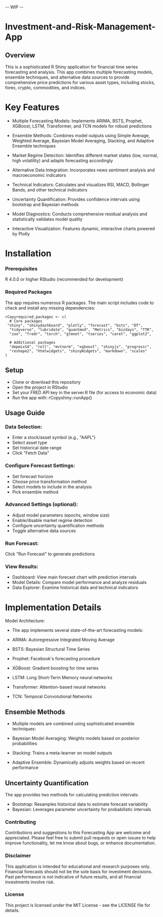 -- WIP -- 

# Investment-and-Risk-Management-App

## Overview

This is a sophisticated R Shiny application for financial time series forecasting and analysis. This app combines multiple forecasting models, ensemble techniques, and alternative data sources to provide comprehensive price predictions for various asset types, including stocks, forex, crypto, commodities, and indices.

# Key Features

- Multiple Forecasting Models: Implements ARIMA, BSTS, Prophet, XGBoost, LSTM, Transformer, and TCN models for robust predictions

- Ensemble Methods: Combines model outputs using Simple Average, Weighted Average, Bayesian Model Averaging, Stacking, and Adaptive Ensemble techniques

- Market Regime Detection: Identifies different market states (low, normal, high volatility) and adapts forecasting accordingly

- Alternative Data Integration: Incorporates news sentiment analysis and macroeconomic indicators

- Technical Indicators: Calculates and visualizes RSI, MACD, Bollinger Bands, and other technical indicators

- Uncertainty Quantification: Provides confidence intervals using bootstrap and Bayesian methods

- Model Diagnostics: Conducts comprehensive residual analysis and statistically validates model quality

- Interactive Visualization: Features dynamic, interactive charts powered by Plotly

# Installation
### Prerequisites

R 4.0.0 or higher
RStudio (recommended for development)

### Required Packages
The app requires numerous R packages. The main script includes code to check and install any missing dependencies:
```
rCopyrequired_packages <- c(
  # Core packages
 "shiny", "shinydashboard", "plotly", "forecast", "bsts", "DT", 
  "tidyverse", "lubridate", "quantmod", "Metrics", "bizdays", "TTR", 
  "zoo", "fredr", "torch", "glmnet", "tseries", "caret", "ggplot2", 
  ```

```
  # Additional packages
  "depmixS4", "roll", "mvtnorm", "xgboost", "shinyjs", "progressr",
  "reshape2", "htmlwidgets", "shinyWidgets", "markdown", "scales"
)
```

## Setup

- Clone or download this repository
- Open the project in RStudio
- Set your FRED API key in the server.R file (for access to economic data)
- Run the app with:
rCopyshiny::runApp()


## Usage Guide

### Data Selection:

- Enter a stock/asset symbol (e.g., "AAPL")
- Select asset type
- Set historical date range
- Click "Fetch Data"


### Configure Forecast Settings:

- Set forecast horizon
- Choose price transformation method
- Select models to include in the analysis
- Pick ensemble method


### Advanced Settings (optional):

- Adjust model parameters (epochs, window size)
- Enable/disable market regime detection
- Configure uncertainty quantification methods
- Toggle alternative data sources


### Run Forecast:

Click "Run Forecast" to generate predictions


### View Results:

- Dashboard: View main forecast chart with prediction intervals
- Model Details: Compare model performance and analyze residuals
- Data Explorer: Examine historical data and technical indicators



# Implementation Details
Model Architecture:
- The app implements several state-of-the-art forecasting models:

- ARIMA: Autoregressive Integrated Moving Average 
- BSTS: Bayesian Structural Time Series
- Prophet: Facebook's forecasting procedure
- XGBoost: Gradient boosting for time series
- LSTM: Long Short-Term Memory neural networks
- Transformer: Attention-based neural networks
- TCN: Temporal Convolutional Networks

## Ensemble Methods
- Multiple models are combined using sophisticated ensemble techniques:

- Bayesian Model Averaging: Weights models based on posterior probabilities
- Stacking: Trains a meta-learner on model outputs
- Adaptive Ensemble: Dynamically adjusts weights based on recent performance

## Uncertainty Quantification
The app provides two methods for calculating prediction intervals:

- Bootstrap: Resamples historical data to estimate forecast variability
- Bayesian: Leverages parameter uncertainty for probabilistic intervals

### Contributing
Contributions and suggestions to this Forecasting App are welcome and appreciated. Please feel free to submit pull requests or open issues to help improve functionality, let me know about bugs, or enhance documentation.

### Disclaimer
This application is intended for educational and research purposes only. Financial forecasts should not be the sole basis for investment decisions. Past performance is not indicative of future results, and all financial investments involve risk.

### License
This project is licensed under the MIT License - see the LICENSE file for details.

